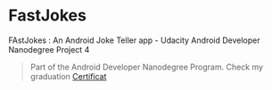 # FastJokes
FAstJokes : An Android Joke Teller app - Udacity Android Developer Nanodegree Project 4


 > Part of the Android Developer Nanodegree Program. Check my graduation [Certificat](https://graduation.udacity.com/confirm/FZVNQDEG)
